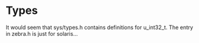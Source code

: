 Types
=====

It would seem that sys/types.h contains definitions for u_int32_t.
The entry in zebra.h is just for solaris...
